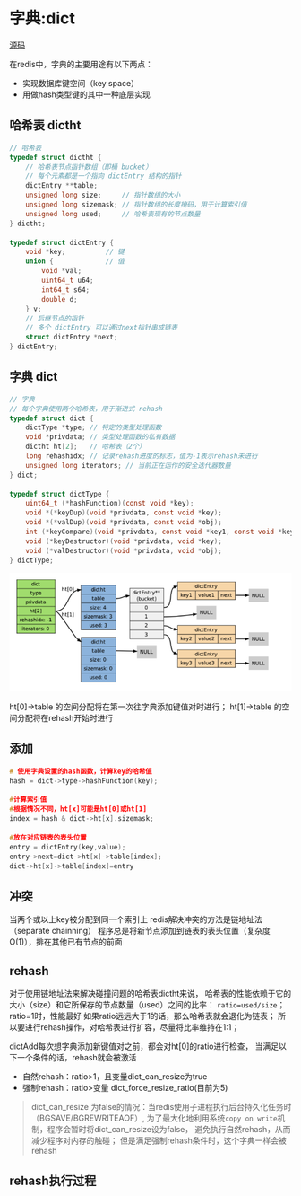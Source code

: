 # 字典:dict

[源码](https://github.com/antirez/redis/blob/unstable/src/dict.h)

在redis中，字典的主要用途有以下两点：
- 实现数据库键空间（key space）
- 用做hash类型键的其中一种底层实现


## 哈希表 dictht
```c
// 哈希表
typedef struct dictht {
    // 哈希表节点指针数组（即桶 bucket）
    // 每个元素都是一个指向 dictEntry 结构的指针
    dictEntry **table;      
    unsigned long size;     // 指针数组的大小
    unsigned long sizemask; // 指针数组的长度掩码，用于计算索引值
    unsigned long used;     // 哈希表现有的节点数量
} dictht;

typedef struct dictEntry {
    void *key;          // 键
    union {             // 值
        void *val;
        uint64_t u64;
        int64_t s64;
        double d;
    } v;
    // 后继节点的指针
    // 多个 dictEntry 可以通过next指针串成链表
    struct dictEntry *next;
} dictEntry;

```

## 字典 dict
```c
// 字典
// 每个字典使用两个哈希表，用于渐进式 rehash
typedef struct dict {
    dictType *type; // 特定的类型处理函数
    void *privdata; // 类型处理函数的私有数据
    dictht ht[2];   // 哈希表（2个）
    long rehashidx; // 记录rehash进度的标志，值为-1表示rehash未进行
    unsigned long iterators; // 当前正在运作的安全迭代器数量
} dict;

typedef struct dictType {
    uint64_t (*hashFunction)(const void *key);
    void *(*keyDup)(void *privdata, const void *key);
    void *(*valDup)(void *privdata, const void *obj);
    int (*keyCompare)(void *privdata, const void *key1, const void *key2);
    void (*keyDestructor)(void *privdata, void *key);
    void (*valDestructor)(void *privdata, void *obj);
} dictType;
```

![dictht](img/dictht.png)

ht[0]->table 的空间分配将在第一次往字典添加键值对时进行；
ht[1]->table 的空间分配将在rehash开始时进行

## 添加
```c
# 使用字典设置的hash函数，计算key的哈希值
hash = dict->type->hashFunction(key);

#计算索引值
#根据情况不同，ht[x]可能是ht[0]或ht[1]
index = hash & dict->ht[x].sizemask;

#放在对应链表的表头位置
entry = dictEntry(key,value);
entry->next=dict->ht[x]->table[index];
dict->ht[x]->table[index]=entry

```
## 冲突
当两个或以上key被分配到同一个索引上
redis解决冲突的方法是链地址法（separate chainning）
程序总是将新节点添加到链表的表头位置（复杂度O(1)），排在其他已有节点的前面
## rehash
对于使用链地址法来解决碰撞问题的哈希表dictht来说，
哈希表的性能依赖于它的大小（size）和它所保存的节点数量（used）之间的比率：
`ratio=used/size`；
ratio=1时，性能最好
如果ratio远远大于1的话，那么哈希表就会退化为链表；
所以要进行rehash操作，对哈希表进行扩容，尽量将比率维持在1:1；

dictAdd每次想字典添加新键值对之前，都会对ht[0]的ratio进行检查，
当满足以下一个条件的话，rehash就会被激活
- 自然rehash：ratio>1，且变量dict_can_resize为true
- 强制rehash：ratio>变量 dict_force_resize_ratio(目前为5)

> dict_can_resize 为false的情况：当redis使用子进程执行后台持久化任务时（BGSAVE/BGREWRITEAOF）,
为了最大化地利用系统`copy on write`机制，程序会暂时将dict_can_resize设为false，
避免执行自然rehash，从而减少程序对内存的触碰；
但是满足强制rehash条件时，这个字典一样会被rehash

## rehash执行过程
